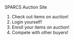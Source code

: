 SPARCS Auction Site

1. Check out items on auction!
2. Login yourself!
3. Enroll your items on auction!
4. Compete with other buyers!